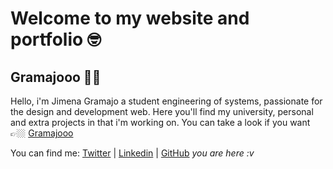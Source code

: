 # Welcome to my website and portfolio 🤓

## Gramajooo 👩‍💻

Hello, i'm Jimena Gramajo a student engineering of systems, passionate for the design and development web.
Here you'll find my university, personal and extra projects in that i'm working on.
You can take a look if you want 👉🏼 [Gramajooo](https://gramajooo.github.io/Gramajooo/)

You can find me: 
[Twitter](https://twitter.com/Srta_Ozera_) | [Linkedin](https://www.linkedin.com/in/gramajooo/) | [GitHub](https://www.github.com/Gramajooo) *you are here :v*